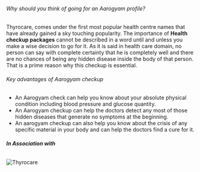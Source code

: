 ###### Why should you think of going for an Aarogyam profile?
Thyrocare, comes under the first most popular health centre names that have already gained a sky touching popularity. The importance of **Health checkup packages** cannot be described in a word until and unless you make a wise decision to go for it. As it is said in health care domain, no person can say with complete certainty that he is completely well and there are no chances of being any hidden disease inside the body of that person. That is a prime reason why this checkup is essential.

###### Key advantages of Aarogyam checkup
* An Aarogyam check can help you know about your absolute physical condition including blood pressure and glucose quantity.
* An Aarogyam checkup can help the doctors detect any most of those hidden diseases that generate no symptoms at the beginning.
* An aarogyam checkup can also help you know about the crisis of any specific material in your body and can help the doctors find a cure for it.

###### **In Association with**
![Thyrocare](img/header/Thyrocarelogo.png)